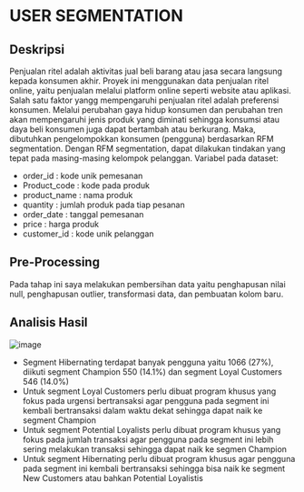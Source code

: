 # USER SEGMENTATION

## Deskripsi
Penjualan ritel adalah aktivitas jual beli barang atau jasa secara langsung kepada konsumen akhir. Proyek ini menggunakan data penjualan ritel online, yaitu penjualan melalui platform online seperti website atau aplikasi. Salah satu faktor yangg mempengaruhi penjualan ritel adalah preferensi konsumen. Melalui perubahan gaya hidup konsumen dan perubahan tren akan mempengaruhi jenis produk yang diminati sehingga konsumsi atau daya beli konsumen juga dapat bertambah atau berkurang. Maka, dibutuhkan pengelompokkan konsumen (pengguna) berdasarkan RFM segmentation.  Dengan RFM segmentation, dapat dilakukan tindakan yang tepat pada masing-masing kelompok pelanggan.
Variabel pada dataset:
- order_id : kode unik pemesanan
- Product_code : kode pada produk
- product_name : nama produk
- quantity : jumlah produk pada tiap pesanan
- order_date : tanggal pemesanan
- price : harga produk
- customer_id : kode unik pelanggan

## Pre-Processing
Pada tahap ini saya melakukan pembersihan data yaitu penghapusan nilai null, penghapusan outlier, transformasi data, dan pembuatan kolom baru.

## Analisis Hasil
![image](https://github.com/user-attachments/assets/18bfbe19-89c7-42e5-a366-acfc2e459105)

- Segment Hibernating terdapat banyak pengguna yaitu 1066 (27%), diikuti segment Champion 550 (14.1%) dan segment Loyal Customers 546 (14.0%)
- Untuk segment Loyal Customers perlu dibuat program khusus yang fokus pada urgensi bertransaksi agar pengguna pada segment ini kembali bertransaksi dalam waktu dekat sehingga dapat naik ke segment Champion
- Untuk segment Potential Loyalists perlu dibuat program khusus yang fokus pada jumlah transaksi agar pengguna pada segment ini lebih sering melakukan transaksi sehingga dapat naik ke segmen Champion
- Untuk segment Hibernating perlu dibuat program khusus agar pengguna pada segment ini kembali bertransaksi sehingga bisa naik ke segment New Customers atau bahkan Potential Loyalistis
